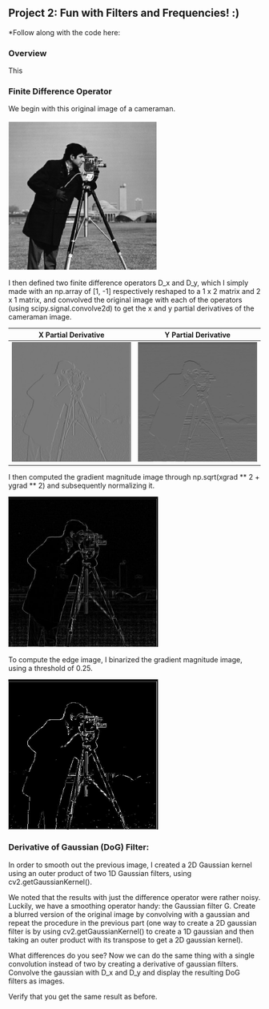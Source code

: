 ## Project 2: Fun with Filters and Frequencies! :) 

*Follow along with the code here: 

### Overview
This

###  Finite Difference Operator

We begin with this original image of a cameraman.

<img height="300" alt="cameraman og" src="cameraman.png">

I then defined two finite difference operators D_x and D_y, which I simply made with an np.array of [1, -1] respectively reshaped to a 1 x 2 matrix and 2 x 1 matrix, and convolved the original image with each of the operators (using scipy.signal.convolve2d) to get the x and y partial derivatives of the cameraman image. 

| X Partial Derivative | Y Partial Derivative | 
|:-------------------------:|:-------------------------:|
|<img width="300" alt="x gradient" src="xgrad.jpg"> |  <img width="300" alt="y graident" src="ygrad.jpg"> |

I then computed the gradient magnitude image through np.sqrt(xgrad ** 2 + ygrad ** 2) and subsequently normalizing it.

<img height="300" alt="combined gradient" src="gradient.jpg">

To compute the edge image, I binarized the gradient magnitude image, using a threshold of 0.25.

<img height="300" alt="binarized edge" src="edge.jpg">

### Derivative of Gaussian (DoG) Filter:

In order to smooth out the previous image, I created a 2D Gaussian kernel using an outer product of two 1D Gaussian filters, using cv2.getGaussianKernel().

We noted that the results with just the difference operator were rather noisy. Luckily, we have a smoothing operator handy: the Gaussian filter G. Create a blurred version of the original image by convolving with a gaussian and repeat the procedure in the previous part (one way to create a 2D gaussian filter is by using cv2.getGaussianKernel() to create a 1D gaussian and then taking an outer product with its transpose to get a 2D gaussian kernel).

What differences do you see?
Now we can do the same thing with a single convolution instead of two by creating a derivative of gaussian filters. Convolve the gaussian with D_x and D_y and display the resulting DoG filters as images.

Verify that you get the same result as before.
